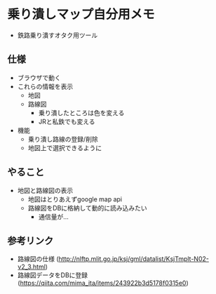 # 乗り潰しマップ自分用メモ

* 鉄路乗り潰すオタク用ツール

## 仕様

* ブラウザで動く
* これらの情報を表示
  * 地図
  * 路線図
    * 乗り潰したところは色を変える
    * JRと私鉄でも変える
* 機能
  * 乗り潰し路線の登録/削除
  * 地図上で選択できるように

## やること

* 地図と路線図の表示
  * 地図はとりあえずgoogle map api
  * 路線図をDBに格納して動的に読み込みたい
    * 通信量が...
    
## 参考リンク

* 路線図の仕様
  (http://nlftp.mlit.go.jp/ksj/gml/datalist/KsjTmplt-N02-v2_3.html)
* 路線図データをDBに登録
  (https://qiita.com/mima_ita/items/243922b3d5178f0315e0)
